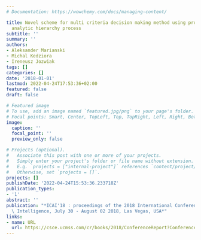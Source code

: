 ```yaml
---
# Documentation: https://wowchemy.com/docs/managing-content/

title: Novel scheme for multi criteria decision making method using probabilistic
  analytic hierarchy process
subtitle: ''
summary: ''
authors:
- Aleksander Marianski
- Michal Kedziora
- Ireneusz Jozwiak
tags: []
categories: []
date: '2018-01-01'
lastmod: 2022-04-24T17:53:36+02:00
featured: false
draft: false

# Featured image
# To use, add an image named `featured.jpg/png` to your page's folder.
# Focal points: Smart, Center, TopLeft, Top, TopRight, Left, Right, BottomLeft, Bottom, BottomRight.
image:
  caption: ''
  focal_point: ''
  preview_only: false

# Projects (optional).
#   Associate this post with one or more of your projects.
#   Simply enter your project's folder or file name without extension.
#   E.g. `projects = ["internal-project"]` references `content/project/deep-learning/index.md`.
#   Otherwise, set `projects = []`.
projects: []
publishDate: '2022-04-24T15:53:36.233718Z'
publication_types:
- '1'
abstract: ''
publication: "*ICAI'18 : proceedings of the 2018 International Conference on Artificial\
  \ Intelligence, July 30 - August 02 2018, Las Vegas, USA*"
links:
- name: URL
  url: https://csce.ucmss.com/cr/books/2018/ConferenceReport?ConferenceKey=ICA
---
```

